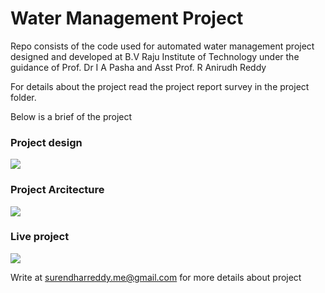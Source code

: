 
# Water Management Project

Repo consists of the code used for automated water management project designed and developed at  B.V Raju Institute of Technology under the guidance of Prof. Dr I A Pasha and Asst Prof. R Anirudh Reddy


For details about the project read the project report survey in the project folder. 

Below is a brief of the project

### Project design 

![](https://i.imgur.com/dxRhXKs.jpg)

### Project Arcitecture 

![](http://i.imgur.com/8CUbGjI.jpg)

### Live project 

![](https://i.imgur.com/rVpaunG.jpg)

Write at surendharreddy.me@gmail.com for more details about project